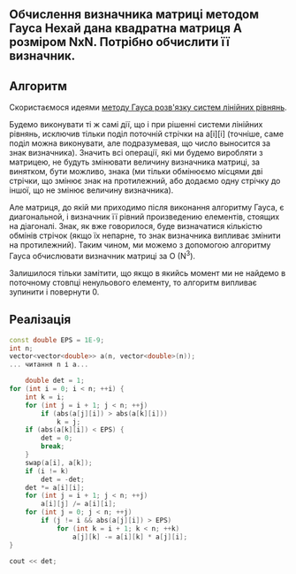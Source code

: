 <h2>Обчислення визначника матриці методом Гауса
Нехай дана квадратна матриця A розміром NxN. Потрібно обчислити її визначник.

## Алгоритм

Скористаємося идеями [методу Гауса розв'язку систем лінійних рівнянь](linear_systems_gauss).

Будемо виконувати ті ж самі дії, що і при рішенні системи лінійних рівнянь, исключив тільки поділ поточній стрічки на a[i][i] (точніше, саме поділ можна виконувати, але подразумевая, що число выносится за знак визначника). Значить всі операції, які ми будемо виробляти з матрицею, не будуть змінювати величину визначника матриці, за винятком, бути можливо, знака (ми тільки обмінюємо місцями дві стрічки, що змінює знак на протилежний, або додаємо одну стрічку до іншої, що не змінює величину визначника).

Але матриця, до якій ми приходимо після виконання алгоритму Гауса, є диагональной, і визначник її рівний произведению елементів, стоящих на діагоналі. Знак, як вже говорилося, буде визначатися кількістю обмінів стрічок (якщо їх непарне, то знак визначника випливає змінити на протилежний). Таким чином, ми можемо з допомогою алгоритму Гауса обчислювати визначник матриці за O (N<sup>3</sup>).

Залишилося тільки замітити, що якщо в якийсь момент ми не найдемо в поточному стовпці ненульового елементу, то алгоритм випливає зупинити і повернути 0.

## Реалізація

<!--- TODO: specify code snippet id -->
``` cpp
const double EPS = 1E-9;
int n;
vector<vector<double>> a(n, vector<double>(n));
... читання n і a...

    double det = 1;
for (int i = 0; i < n; ++i) {
    int k = i;
    for (int j = i + 1; j < n; ++j)
        if (abs(a[j][i]) > abs(a[k][i]))
            k = j;
    if (abs(a[k][i]) < EPS) {
        det = 0;
        break;
    }
    swap(a[i], a[k]);
    if (i != k)
        det = -det;
    det *= a[i][i];
    for (int j = i + 1; j < n; ++j)
        a[i][j] /= a[i][i];
    for (int j = 0; j < n; ++j)
        if (j != i && abs(a[j][i]) > EPS)
            for (int k = i + 1; k < n; ++k)
                a[j][k] -= a[i][k] * a[j][i];
}

cout << det;
```
